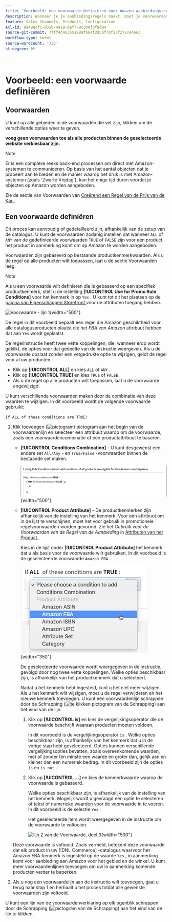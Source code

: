 ```yaml
---
title: 'Voorbeeld: een voorwaarde definiëren voor Amazon-aanbiedingsregels'
description: Wanneer je je aanbiedingsregels maakt, moet je voorwaarden definiëren voor het identificeren van de Commerce-catalogusproducten die op de Amazon Marketplace moeten worden vermeld.
feature: Sales Channels, Products, Configuration
exl-id: 8a48acfc-d31b-4919-bef7-8c300f0f9d94
source-git-commit: 7fff4c463551089fb64f2d5bf7bf23f272ce4663
workflow-type: tm+mt
source-wordcount: '735'
ht-degree: 0%

---
```


# Voorbeeld: een voorwaarde definiëren

## Voorwaarden

U kunt op alle gebieden in de voorwaarden die vet zijn, klikken om de verschillende opties weer te geven.

**voeg geen voorwaarden toe als alle producten binnen de geselecteerde website verkiesbaar zijn.**

>[!NOTE]
>
>Er is een complexe reeks back-end processen om direct met Amazon-systemen te communiceren. Op basis van het aantal objecten dat je probeert aan te bieden en de manier waarop het druk is met Amazon-systemen (zoals &#39;Zwarte Vrijdag&#39;), kan het enige tijd duren voordat je objecten op Amazon worden aangeboden.

Zie de sectie van Voorwaarden van [ Creërend een Regel van de Prijs van de Kar ](https://experienceleague.adobe.com/docs/commerce-admin/marketing/promotions/catalog-rules/price-rules-catalog-create.html).

## Een voorwaarde definiëren

Dit proces kan eenvoudig of gedetailleerd zijn, afhankelijk van de setup van de catalogus. U kunt de voorwaarden zodanig instellen dat wanneer `ALL` of `ANY` van de gedefinieerde voorwaarden `TRUE` of `FALSE` zijn voor een product, het product in aanmerking komt om op Amazon te worden aangeboden.

Voorwaarden zijn gebaseerd op bestaande productkenmerkwaarden. Als u de regel op alle producten wilt toepassen, laat u de sectie Voorwaarden leeg.

>[!NOTE]
>
>Als u een voorwaarde wilt definiëren die is gebaseerd op een specifiek productkenmerk, stelt u de instelling **[!UICONTROL Use for Promo Rule Conditions]** voor het kenmerk in op `Yes` . U kunt tot dit het plaatsen op de [ pagina van Eigenschappen Storefront ](https://experienceleague.adobe.com/docs/commerce-admin/catalog/product-attributes/product-attributes-add.html) voor de attributen toegang hebben.

![ Voorwaarde - lijn 1 ](assets/ob-listing-rule-conditions-start.png){width="500"}

De regel in dit voorbeeld bepaalt een regel die Amazon geschiktheid voor alle catalogusproducten plaatst die het _FBA van Amazon_ attribuut hebben dat aan `Yes` wordt geplaatst.

De regelinstructie heeft twee vette koppelingen, die, wanneer erop wordt geklikt, de opties voor dat gedeelte van de instructie weergeven. Als u de voorwaarde opslaat zonder een vetgedrukte optie te wijzigen, geldt de regel voor al uw producten.

- Klik op **[!UICONTROL ALL]** en kies `ALL` of `ANY` .
- Klik op **[!UICONTROL TRUE]** en kies `TRUE` of `FALSE` .
- Als u de regel op alle producten wilt toepassen, laat u de voorwaarde ongewijzigd.

U kunt verschillende voorwaarden maken door de combinatie van deze waarden te wijzigen. In dit voorbeeld wordt de volgende voorwaarde gebruikt:

`If ALL of these conditions are TRUE:`

1. Klik toevoegen (![ pictogram ](assets/btn-add-grn.png)) pictogram aan het begin van de voorwaardenlijn en selecteer een attribuut waarop om de voorwaarde, zoals een voorwaardencombinatie of een productattribuut te baseren.

   - **[!UICONTROL Conditions Combination]** - U kunt desgewenst een andere set `All/Any` - en `True/False` -voorwaarden binnen de bestaande set maken.

     ![ de combinatie van Voorwaarden ](assets/ob-conditions-combinations.png){width="500"}

   - **[!UICONTROL Product Attribute]** - De productkenmerken zijn afhankelijk van de instelling van het kenmerk. Voor een attribuut om in de lijst te verschijnen, moet het voor gebruik in promotionele regelvoorwaarden worden gevormd. Zie het _Gebruik voor de Voorwaarden van de Regel van de Aanbieding_ in [ Attributen van het Product ](https://experienceleague.adobe.com/docs/commerce-admin/catalog/product-attributes/product-attributes.html).

     Kies in de lijst onder **[!UICONTROL Product Attribute]** het kenmerk dat u als basis voor de voorwaarde wilt gebruiken. In dit voorbeeld is de geselecteerde voorwaarde `Amazon FBA` .

     ![ lijn 2 van de Voorwaarde, deel 2 ](assets/ob-condition-attribute-dropdown.png){width="350"}

     De geselecteerde voorwaarde wordt weergegeven in de instructie, gevolgd door nog twee vette koppelingen. Welke opties beschikbaar zijn, is afhankelijk van het productkenmerk dat u selecteert.

     Nadat u het kenmerk hebt ingesteld, kunt u het niet meer wijzigen. Als u het kenmerk wilt wijzigen, moet u de regel verwijderen en het nieuwe kenmerk toevoegen. U kunt een voorwaardenlijn schrappen door de Schrapping (![ te klikken pictogram van de Schrapping ](assets/btn-del-red.png)) aan het eind van de lijn.

      1. Klik op **[!UICONTROL is]** en kies de vergelijkingsoperator die de voorwaarde beschrijft waaraan producten moeten voldoen.

         In dit voorbeeld is de vergelijkingsoperator `is` . Welke opties beschikbaar zijn, is afhankelijk van het kenmerk dat u in de vorige stap hebt geselecteerd. Opties kunnen verschillende vergelijkingsopties bevatten, zoals overeenkomende waarden, met of zonder ten minste een waarde en groter dan, gelijk aan en kleiner dan een numeriek bedrag. In dit voorbeeld zijn de opties `is` en `is not` .

      1. Klik op **[!UICONTROL ...]** en kies de kenmerkwaarde waarop de voorwaarde is gebaseerd.

         Welke opties beschikbaar zijn, is afhankelijk van de instelling van het kenmerk. Mogelijk wordt u gevraagd een optie te selecteren of tekst of numerieke waarden voor de voorwaarde in te voeren. In dit voorbeeld is de selectie `Yes` .

         Het geselecteerde item wordt weergegeven in de instructie om de voorwaarde te voltooien.

         ![ lijn 2 van de Voorwaarde, deel 3 ](assets/ob-listing-rule-condition-is.png){width="500"}

   Deze voorwaarde is voltooid. Zoals vermeld, betekent deze voorwaarde dat elk product in uw [!DNL Commerce] -catalogus waarvoor het Amazon FBA-kenmerk is ingesteld op de waarde `Yes` , in aanmerking komt voor aanbieding aan Amazon voor het gebied en de winkel. U kunt meer voorwaardenlijnen toevoegen om uw in aanmerking komende producten verder te beperken.

1. Als u nog een voorwaardelijn aan de instructie wilt toevoegen, gaat u terug naar stap 1 en herhaalt u het proces totdat alle gewenste voorwaarden zijn voltooid.

U kunt een lijn van de voorwaardenverklaring op elk ogenblik schrappen door de Schrapping (![ pictogram van de Schrapping ](assets/btn-del-red.png)) aan het eind van de lijn te klikken.
